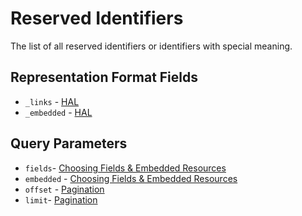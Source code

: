 # Reserved Identifiers
The list of all reserved identifiers or identifiers with special meaning.

## Representation Format Fields
- `_links` - [HAL](https://adidas-group.gitbooks.io/api-guidelines/content/message/hal.html)
- `_embedded` - [HAL](https://adidas-group.gitbooks.io/api-guidelines/content/message/hal.html)

## Query Parameters
- `fields`- [Choosing Fields & Embedded Resources](https://adidas-group.gitbooks.io/api-guidelines/content/execution/choosing-fields-and-embedded-resoruces.html)
- `embedded` - [Choosing Fields & Embedded Resources](https://adidas-group.gitbooks.io/api-guidelines/content/execution/choosing-fields-and-embedded-resoruces.html)
- `offset` - [Pagination]() 
- `limit`- [Pagination]()
